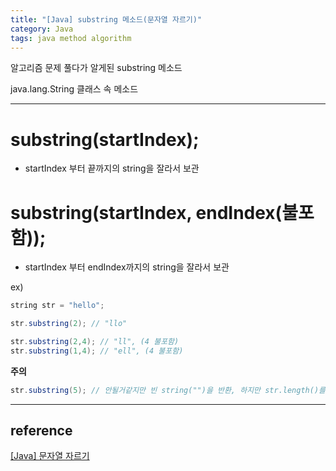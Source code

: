 ```yaml
---
title: "[Java] substring 메소드(문자열 자르기)"
category: Java
tags: java method algorithm
---
```

알고리즘 문제 풀다가 알게된 substring 메소드

java.lang.String 클래스 속 메소드

-----

# substring(startIndex); 

- startIndex 부터 끝까지의 string을 잘라서 보관

# substring(startIndex, endIndex(불포함)); 

- startIndex 부터 endIndex까지의 string을 잘라서 보관

ex)
```java
string str = "hello";

str.substring(2); // "llo"

str.substring(2,4); // "ll", (4 불포함)
str.substring(1,4); // "ell", (4 불포함)
```

**주의**

```java
str.substring(5); // 안될거같지만 빈 string("")을 반환, 하지만 str.length()를 넘으면 안됨
```
-----

## reference

[[Java] 문자열 자르기](https://hianna.tistory.com/534)